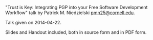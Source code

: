 "Trust is Key: Integrating PGP into your Free Software Development
Workflow" talk by Patrick M. Niedzielski <pmn25@cornell.edu>.

Talk given on 2014-04-22.

Slides and Handout included, both in source form and in PDF form.
